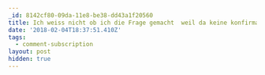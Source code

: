 ```yaml
---
_id: 8142cf80-09da-11e8-be38-dd43a1f20560
title: Ich weiss nicht ob ich die Frage gemacht  weil da keine konfirmation ist
date: '2018-02-04T18:37:51.410Z'
tags:
  - comment-subscription
layout: post
hidden: true
---
```

 

